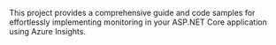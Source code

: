 This project provides a comprehensive guide and code samples for effortlessly implementing monitoring in your ASP.NET Core application using Azure Insights. 
